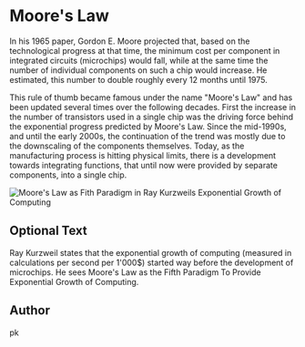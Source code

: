 # Moore's Law

In his 1965 paper, Gordon E. Moore projected that, based on the technological progress at that time,  the minimum cost per component in integrated circuits (microchips) would fall, while at the same time the number of individual components on such a chip would increase. He estimated, this number to double roughly every 12 months until 1975.

This rule of thumb became famous under the name "Moore's Law" and has been updated several times over the following decades. First the increase in the number of transistors used in a single chip was the driving force behind the exponential progress predicted by Moore's Law. Since the mid-1990s, and until the early 2000s, the continuation of the trend was mostly due to the downscaling of the components themselves. Today, as the manufacturing process is hitting physical limits, there is a development towards integrating functions, that until now were provided by separate components, into a single chip.

![Moore's Law as Fith Paradigm in Ray Kurzweils Exponential Growth of Computing](figures/image-0-36-moore-kurzweil.jpg)

## Optional Text

Ray Kurzweil states that the exponential growth of computing (measured in calculations per second per 1'000$) started way before the development of microchips. He sees Moore's Law as the Fifth Paradigm To Provide Exponential Growth of Computing.



## Author

pk
